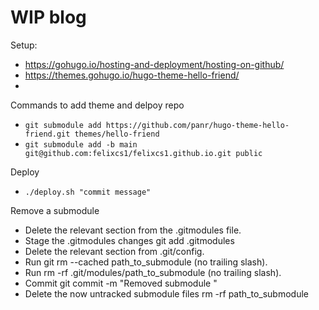 # WIP blog

Setup: 
- https://gohugo.io/hosting-and-deployment/hosting-on-github/
- https://themes.gohugo.io/hugo-theme-hello-friend/
- 

Commands to add theme and delpoy repo
- `git submodule add https://github.com/panr/hugo-theme-hello-friend.git themes/hello-friend`
- `git submodule add -b main git@github.com:felixcs1/felixcs1.github.io.git public`

Deploy
- `./deploy.sh "commit message"`


Remove a submodule
- Delete the relevant section from the .gitmodules file.
- Stage the .gitmodules changes git add .gitmodules
- Delete the relevant section from .git/config.
- Run git rm --cached path_to_submodule (no trailing slash).
- Run rm -rf .git/modules/path_to_submodule (no trailing slash).
- Commit git commit -m "Removed submodule "
- Delete the now untracked submodule files rm -rf path_to_submodule